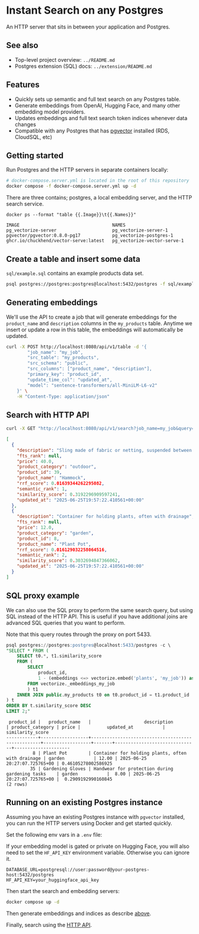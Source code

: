 # Instant Search on any Postgres

An HTTP server that sits in between your application and Postgres.

## See also

- Top-level project overview: `../README.md`
- Postgres extension (SQL) docs: `../extension/README.md`

## Features
- Quickly sets up semantic and full text search on any Postgres table.
- Generate embeddings from OpenAI, Hugging Face, and many other embedding model providers.
- Updates embeddings and full text search token indices whenever data changes
- Compatible with any Postgres that has [pgvector](https://github.com/pgvector/pgvector) installed (RDS, CloudSQL, etc)

## Getting started

Run Postgres and the HTTP servers in separate containers locally:

```bash
# docker-compose.server.yml is located in the root of this repository
docker compose -f docker-compose.server.yml up -d
```

There are three contains; postgres, a local embedding server, and the HTTP search service.

```plaintext
docker ps --format "table {{.Image}}\t{{.Names}}"

IMAGE                                   NAMES
pg_vectorize-server                     pg_vectorize-server-1
pgvector/pgvector:0.8.0-pg17            pg_vectorize-postgres-1
ghcr.io/chuckhend/vector-serve:latest   pg_vectorize-vector-serve-1
```

## Create a table and insert some data

`sql/example.sql` contains an example products data set.

```bash
psql postgres://postgres:postgres@localhost:5432/postgres -f sql/example.sql
```

## Generating embeddings

We'll use the API to create a job that will  generate embeddings for the `product_name` and `description` columns in the `my_products` table. Anytime we insert or update a row in this table, the embeddings will automatically be updated.

```bash
curl -X POST http://localhost:8080/api/v1/table -d '{
        "job_name": "my_job",
        "src_table": "my_products",
        "src_schema": "public",
        "src_columns": ["product_name", "description"],
        "primary_key": "product_id",
        "update_time_col": "updated_at",
        "model": "sentence-transformers/all-MiniLM-L6-v2"
    }' \
    -H "Content-Type: application/json"
```

## Search with HTTP API

```bash
curl -X GET "http://localhost:8080/api/v1/search?job_name=my_job&query=camping%20gear&limit=2" | jq .
```

```json
[
  {
    "description": "Sling made of fabric or netting, suspended between two points for relaxation",
    "fts_rank": null,
    "price": 40.0,
    "product_category": "outdoor",
    "product_id": 39,
    "product_name": "Hammock",
    "rrf_score": 0.01639344262295082,
    "semantic_rank": 1,
    "similarity_score": 0.3192296909597241,
    "updated_at": "2025-06-25T19:57:22.410561+00:00"
  },
  {
    "description": "Container for holding plants, often with drainage",
    "fts_rank": null,
    "price": 12.0,
    "product_category": "garden",
    "product_id": 8,
    "product_name": "Plant Pot",
    "rrf_score": 0.016129032258064516,
    "semantic_rank": 2,
    "similarity_score": 0.3032694847366062,
    "updated_at": "2025-06-25T19:57:22.410561+00:00"
  }
]
```

## SQL proxy example

We can also use the SQL proxy to perform the same search query, but using SQL instead of the HTTP API. This is useful if you have additional joins are advanced SQL queries that you want to perform.

Note that this query routes through the proxy on port 5433.

```sql
psql postgres://postgres:postgres@localhost:5433/postgres -c \
"SELECT * FROM (
    SELECT t0.*, t1.similarity_score
    FROM (
        SELECT
            product_id,
            1 - (embeddings <=> vectorize.embed('plants', 'my_job')) as similarity_score
        FROM vectorize._embeddings_my_job
        ) t1
    INNER JOIN public.my_products t0 on t0.product_id = t1.product_id
) t
ORDER BY t.similarity_score DESC
LIMIT 2;"
```

```plaintext
 product_id |   product_name   |                    description                    | product_category | price |          updated_at           |  similarity_score   
------------+------------------+---------------------------------------------------+------------------+-------+-------------------------------+---------------------
          8 | Plant Pot        | Container for holding plants, often with drainage | garden           | 12.00 | 2025-06-25 20:27:07.725765+00 | 0.46105278002586925
         35 | Gardening Gloves | Handwear for protection during gardening tasks    | garden           |  8.00 | 2025-06-25 20:27:07.725765+00 |  0.2909192990160845
(2 rows)
```

## Running on an existing Postgres instance

Assuming you have an existing Postgres instance with `pgvector` installed, you can run the HTTP servers using Docker and get started quickly.

Set the following env vars in a `.env` file:

If your embedding model is gated or private on Hugging Face, you will also need to set the `HF_API_KEY` environment variable. Otherwise you can ignore it.

```dotenv
DATABASE_URL=postgresql://user:password@your-postgres-host:5432/postgres
HF_API_KEY=your_huggingface_api_key
```

Then start the search and embedding servers:

```bash
docker compose up -d
```

Then generate embeddings and indices as describe [above](#generating-embeddings).

Finally, search using the [HTTP API](#search-with-http-api).
